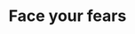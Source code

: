 ---
pid: llp327
title: Face your fears
location_transcription: 
coordinates: "[-75.163888704106, 39.955418425242]"
zipcode: '19104'
gen_neighborhood: West Philadelphia
neighborhood: University City,Belmont,Parkside,Powelton Village
outside_phl: 
age: '11'
age_range: 6-13
instagram: 
image_file_name: llp_327.jpg
proposal_transcription: Face your fears.  Embrace your Demons.
topic: Education,Uplifting,Youth
topic_summary: 0, 0, 0
type: Mural,Sculpture Statue,Plaque,Image
keywords_other: 
credit: Jannatul Jharna aikajoi45@gmail.com
image_labels: 
twitter: 
facebook: 
permalink: "/monuments/llp327/"
layout: item-page
---